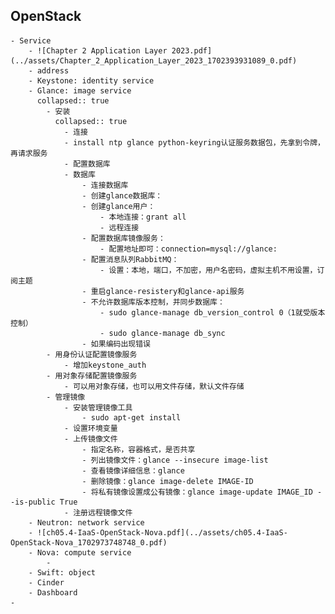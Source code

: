 ## OpenStack
	- Service
		- ![Chapter 2 Application Layer 2023.pdf](../assets/Chapter_2_Application_Layer_2023_1702393931089_0.pdf)
		- address
		- Keystone: identity service
		- Glance: image service
		  collapsed:: true
			- 安装
			  collapsed:: true
				- 连接
				- install ntp glance python-keyring认证服务数据包，先拿到令牌，再请求服务
				- 配置数据库
				- 数据库
					- 连接数据库
					- 创建glance数据库：
					- 创建glance用户：
						- 本地连接：grant all
						- 远程连接
					- 配置数据库镜像服务：
						- 配置地址即可：connection=mysql://glance:
					- 配置消息队列RabbitMQ：
						- 设置：本地，端口，不加密，用户名密码，虚拟主机不用设置，订阅主题
					- 重启glance-resistery和glance-api服务
					- 不允许数据库版本控制，并同步数据库：
						- sudo glance-manage db_version_control 0（1就受版本控制）
						- sudo glance-manage db_sync
					- 如果编码出现错误
			- 用身份认证配置镜像服务
				- 增加keystone_auth
			- 用对象存储配置镜像服务
				- 可以用对象存储，也可以用文件存储，默认文件存储
			- 管理镜像
				- 安装管理镜像工具
					- sudo apt-get install
				- 设置环境变量
				- 上传镜像文件
					- 指定名称，容器格式，是否共享
					- 列出镜像文件：glance --insecure image-list
					- 查看镜像详细信息：glance
					- 删除镜像：glance image-delete IMAGE-ID
					- 将私有镜像设置成公有镜像：glance image-update IMAGE_ID --is-public True
				- 注册远程镜像文件
		- Neutron: network service
		- ![ch05.4-IaaS-OpenStack-Nova.pdf](../assets/ch05.4-IaaS-OpenStack-Nova_1702973748748_0.pdf)
		- Nova: compute service
			-
		- Swift: object
		- Cinder
		- Dashboard
	-